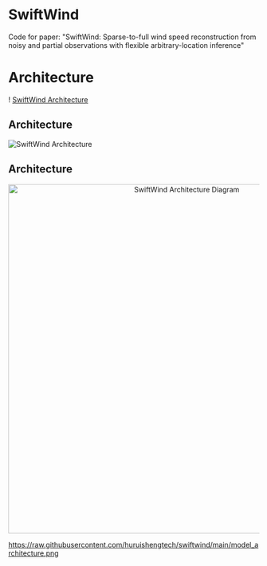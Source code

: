 # SwiftWind
Code for paper: "SwiftWind: Sparse-to-full wind speed reconstruction from noisy and partial observations with flexible arbitrary-location inference"
# Architecture
! [SwiftWind Architecture](model_architecture.png) 
## Architecture

![SwiftWind Architecture](model_architecture.png)

## Architecture

<p align="center">
  <img src="model_architecture.png" width="700" alt="SwiftWind Architecture Diagram">
</p>

https://raw.githubusercontent.com/huruishengtech/swiftwind/main/model_architecture.png
